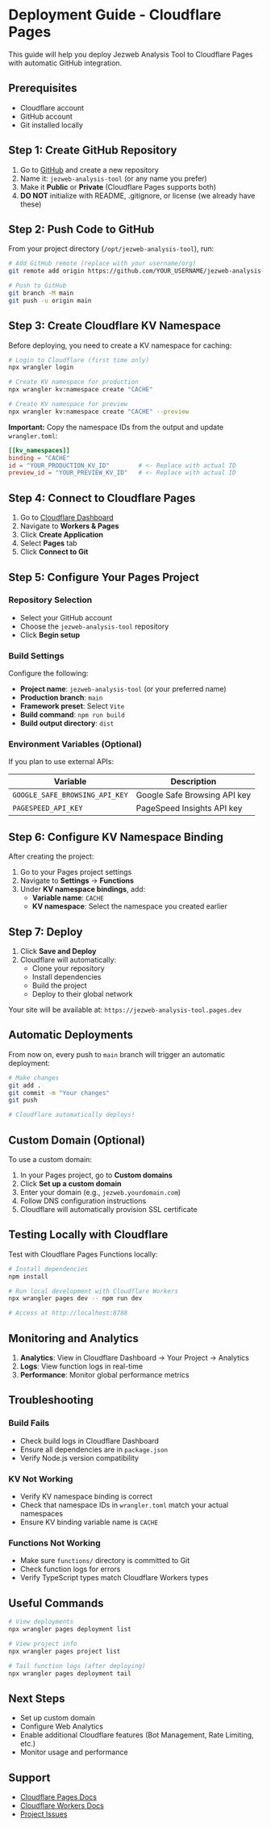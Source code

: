 # Deployment Guide - Cloudflare Pages

This guide will help you deploy Jezweb Analysis Tool to Cloudflare Pages with automatic GitHub integration.

## Prerequisites

- Cloudflare account
- GitHub account
- Git installed locally

## Step 1: Create GitHub Repository

1. Go to [GitHub](https://github.com) and create a new repository
2. Name it: `jezweb-analysis-tool` (or any name you prefer)
3. Make it **Public** or **Private** (Cloudflare Pages supports both)
4. **DO NOT** initialize with README, .gitignore, or license (we already have these)

## Step 2: Push Code to GitHub

From your project directory (`/opt/jezweb-analysis-tool`), run:

```bash
# Add GitHub remote (replace with your username/org)
git remote add origin https://github.com/YOUR_USERNAME/jezweb-analysis-tool.git

# Push to GitHub
git branch -M main
git push -u origin main
```

## Step 3: Create Cloudflare KV Namespace

Before deploying, you need to create a KV namespace for caching:

```bash
# Login to Cloudflare (first time only)
npx wrangler login

# Create KV namespace for production
npx wrangler kv:namespace create "CACHE"

# Create KV namespace for preview
npx wrangler kv:namespace create "CACHE" --preview
```

**Important:** Copy the namespace IDs from the output and update `wrangler.toml`:

```toml
[[kv_namespaces]]
binding = "CACHE"
id = "YOUR_PRODUCTION_KV_ID"        # <- Replace with actual ID
preview_id = "YOUR_PREVIEW_KV_ID"   # <- Replace with actual ID
```

## Step 4: Connect to Cloudflare Pages

1. Go to [Cloudflare Dashboard](https://dash.cloudflare.com)
2. Navigate to **Workers & Pages**
3. Click **Create Application**
4. Select **Pages** tab
5. Click **Connect to Git**

## Step 5: Configure Your Pages Project

### Repository Selection
- Select your GitHub account
- Choose the `jezweb-analysis-tool` repository
- Click **Begin setup**

### Build Settings
Configure the following:

- **Project name**: `jezweb-analysis-tool` (or your preferred name)
- **Production branch**: `main`
- **Framework preset**: Select `Vite`
- **Build command**: `npm run build`
- **Build output directory**: `dist`

### Environment Variables (Optional)
If you plan to use external APIs:

| Variable | Description |
|----------|-------------|
| `GOOGLE_SAFE_BROWSING_API_KEY` | Google Safe Browsing API key |
| `PAGESPEED_API_KEY` | PageSpeed Insights API key |

## Step 6: Configure KV Namespace Binding

After creating the project:

1. Go to your Pages project settings
2. Navigate to **Settings** → **Functions**
3. Under **KV namespace bindings**, add:
   - **Variable name**: `CACHE`
   - **KV namespace**: Select the namespace you created earlier

## Step 7: Deploy

1. Click **Save and Deploy**
2. Cloudflare will automatically:
   - Clone your repository
   - Install dependencies
   - Build the project
   - Deploy to their global network

Your site will be available at: `https://jezweb-analysis-tool.pages.dev`

## Automatic Deployments

From now on, every push to `main` branch will trigger an automatic deployment:

```bash
# Make changes
git add .
git commit -m "Your changes"
git push

# Cloudflare automatically deploys!
```

## Custom Domain (Optional)

To use a custom domain:

1. In your Pages project, go to **Custom domains**
2. Click **Set up a custom domain**
3. Enter your domain (e.g., `jezweb.yourdomain.com`)
4. Follow DNS configuration instructions
5. Cloudflare will automatically provision SSL certificate

## Testing Locally with Cloudflare

Test with Cloudflare Pages Functions locally:

```bash
# Install dependencies
npm install

# Run local development with Cloudflare Workers
npx wrangler pages dev -- npm run dev

# Access at http://localhost:8788
```

## Monitoring and Analytics

1. **Analytics**: View in Cloudflare Dashboard → Your Project → Analytics
2. **Logs**: View function logs in real-time
3. **Performance**: Monitor global performance metrics

## Troubleshooting

### Build Fails
- Check build logs in Cloudflare Dashboard
- Ensure all dependencies are in `package.json`
- Verify Node.js version compatibility

### KV Not Working
- Verify KV namespace binding is correct
- Check that namespace IDs in `wrangler.toml` match your actual namespaces
- Ensure KV binding variable name is `CACHE`

### Functions Not Working
- Make sure `functions/` directory is committed to Git
- Check function logs for errors
- Verify TypeScript types match Cloudflare Workers types

## Useful Commands

```bash
# View deployments
npx wrangler pages deployment list

# View project info
npx wrangler pages project list

# Tail function logs (after deploying)
npx wrangler pages deployment tail
```

## Next Steps

- Set up custom domain
- Configure Web Analytics
- Enable additional Cloudflare features (Bot Management, Rate Limiting, etc.)
- Monitor usage and performance

## Support

- [Cloudflare Pages Docs](https://developers.cloudflare.com/pages/)
- [Cloudflare Workers Docs](https://developers.cloudflare.com/workers/)
- [Project Issues](https://github.com/YOUR_USERNAME/jezweb-analysis-tool/issues)
